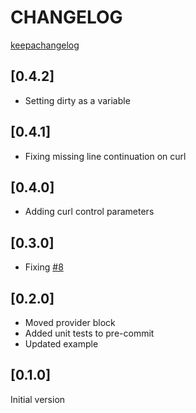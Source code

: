 # CHANGELOG

[keepachangelog](https://keepachangelog.com/en/1.0.0/)

## [0.4.2]
* Setting dirty as a variable

## [0.4.1]
* Fixing missing line continuation on curl

## [0.4.0]
* Adding curl control parameters

## [0.3.0]
* Fixing [#8](https://github.com/tonyskidmore/terraform-shell-azure-devops-elasticpool/issues/8)

## [0.2.0]
* Moved provider block
* Added unit tests to pre-commit
* Updated example

## [0.1.0]
Initial version
